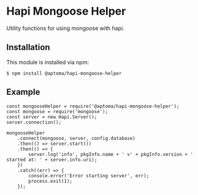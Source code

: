 # Hapi Mongoose Helper

Utility functions for using mongoose with hapi.

## Installation

This module is installed via npm:

	$ npm install @aptoma/hapi-mongoose-helper

## Example

	const mongooseHelper = require('@aptoma/hapi-mongoose-helper');
	const mongoose = require('mongoose');
	const server = new Hapi.Server();
	server.connection();

	mongooseHelper
		.connect(mongoose, server, config.database)
		.then(() => server.start())
		.then(() => {
			server.log('info', pkgInfo.name + ' v' + pkgInfo.version + ' started at: ' + server.info.uri);
		})
		.catch((err) => {
			console.error('Error starting server', err);
			process.exit(1);
		});
